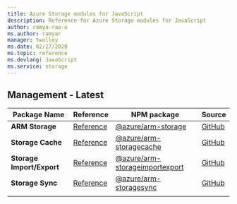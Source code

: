 ```yaml
---
title: Azure Storage modules for JavaScript
description: Reference for Azure Storage modules for JavaScript
author: ramya-rao-a
ms.author: ramyar
manager: twolley
ms.date: 02/27/2020
ms.topic: reference
ms.devlang: JavaScript
ms.service: storage
---
```


## Management - Latest

| Package Name | Reference | NPM package | Source |
|---|---|---|--|
| **ARM Storage** | [Reference](/javascript/api/@azure/arm-storage/?view=azure-node-latest) | [@azure/arm-storage](https://www.npmjs.com/package/@azure/arm-storage) | [GitHub](https://github.com/Azure/azure-sdk-for-js/tree/master/sdk/storage/arm-storage) |
| **Storage Cache** | [Reference](/javascript/api/@azure/arm-storagecache/?view=azure-node-latest) | [@azure/arm-storagecache](https://www.npmjs.com/package/@azure/arm-storagecache) | [GitHub](https://github.com/Azure/azure-sdk-for-js/tree/master/sdk/storagecache/arm-storagecache) |
| **Storage Import/Export** | [Reference](/javascript/api/@azure/arm-storageimportexport/?view=azure-node-latest) | [@azure/arm-storageimportexport](https://www.npmjs.com/package/@azure/arm-storageimportexport) | [GitHub](https://github.com/Azure/azure-sdk-for-js/tree/master/sdk/storageimportexport/arm-storageimportexport) |
| **Storage Sync** | [Reference](/javascript/api/@azure/arm-storagesync/?view=azure-node-latest) | [@azure/arm-storagesync](https://www.npmjs.com/package/@azure/arm-storagesync) | [GitHub](https://github.com/Azure/azure-sdk-for-js/tree/master/sdk/storagesync/arm-storagesync) |
|||||
